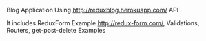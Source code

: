 Blog Application Using http://reduxblog.herokuapp.com/ API

It includes ReduxForm Example http://redux-form.com/, Validations, Routers, get-post-delete Examples